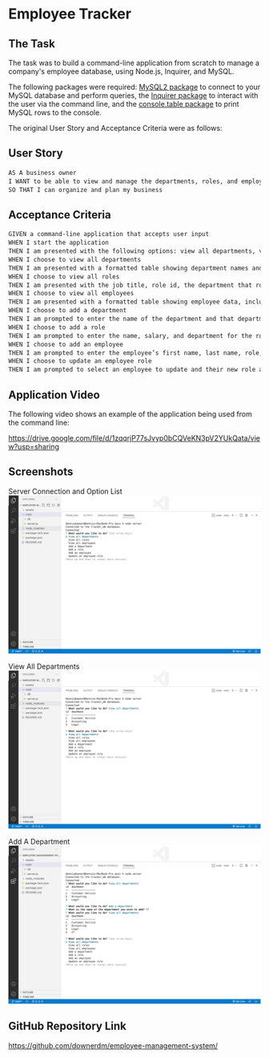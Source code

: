 # Employee Tracker

## The Task

The task was to build a command-line application from scratch to manage a company's employee database, using Node.js, Inquirer, and MySQL.

The following packages were required: [MySQL2 package](https://www.npmjs.com/package/mysql2) to connect to your MySQL database and perform queries, the [Inquirer package](https://www.npmjs.com/package/inquirer) to interact with the user via the command line, and the [console.table package](https://www.npmjs.com/package/console.table) to print MySQL rows to the console.

The original User Story and Acceptance Criteria were as follows:

## User Story

```md
AS A business owner
I WANT to be able to view and manage the departments, roles, and employees in my company
SO THAT I can organize and plan my business
```

## Acceptance Criteria

```md
GIVEN a command-line application that accepts user input
WHEN I start the application
THEN I am presented with the following options: view all departments, view all roles, view all employees, add a department, add a role, add an employee, and update an employee role
WHEN I choose to view all departments
THEN I am presented with a formatted table showing department names and department ids
WHEN I choose to view all roles
THEN I am presented with the job title, role id, the department that role belongs to, and the salary for that role
WHEN I choose to view all employees
THEN I am presented with a formatted table showing employee data, including employee ids, first names, last names, job titles, departments, salaries, and managers that the employees report to
WHEN I choose to add a department
THEN I am prompted to enter the name of the department and that department is added to the database
WHEN I choose to add a role
THEN I am prompted to enter the name, salary, and department for the role and that role is added to the database
WHEN I choose to add an employee
THEN I am prompted to enter the employee’s first name, last name, role, and manager, and that employee is added to the database
WHEN I choose to update an employee role
THEN I am prompted to select an employee to update and their new role and this information is updated in the database 
```

## Application Video

The following video shows an example of the application being used from the command line:

<https://drive.google.com/file/d/1zqqrjP77sJvyp0bCQVeKN3pV2YUkQata/view?usp=sharing>

## Screenshots

Server Connection and Option List
![Server Connection and Option List](./assets/images/ServerConnect_Options.png)

View All Departments
![View All Departments](./assets/images/ViewAllDepartments.png)

Add A Department
![Add a Department](./assets/images/AddDept.png)

## GitHub Repository Link

<https://github.com/downerdm/employee-management-system/>
